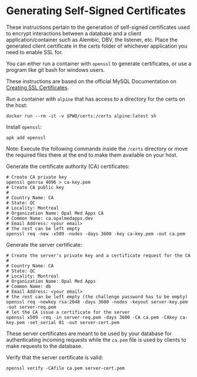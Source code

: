 # Generating Self-Signed Certificates

These instructions pertain to the generation of self-signed certificates used to encrypt interactions between a database and a client application/container such as Alembic, DBV, the listener, etc. Place the generated client certificate in the certs folder of whichever application you need to enable SSL for.

You can either run a container with `openssl` to generate certificates, or use a program like git bash for windows users.

These instructions are based on the official MySQL Documentation on [Creating SSL Certificates](https://dev.mysql.com/doc/refman/8.0/en/creating-ssl-files-using-openssl.html#creating-ssl-files-using-openssl-unix-command-line).

Run a container with `alpine` that has access to a directory for the certs on the host:

```shell
docker run --rm -it -v $PWD/certs:/certs alpine:latest sh
```

Install `openssl`:

```shell
apk add openssl
```

Note: Execute the following commands inside the `/certs` directory or move the required files there at the end to make them available on your host.

Generate the certificate authority (CA) certificates:

```shell
# Create CA private key
openssl genrsa 4096 > ca-key.pem
# Create CA public key
# 
# Country Name: CA
# State: QC
# Locality: Montreal
# Organization Name: Opal Med Apps CA
# Common Name: ca.opalmedapps.dev
# Email Address: <your email>
# the rest can be left empty
openssl req -new -x509 -nodes -days 3600 -key ca-key.pem -out ca.pem
```

Generate the server certificate:

```shell
# Create the server's private key and a certificate request for the CA
# 
# Country Name: CA
# State: QC
# Locality: Montreal
# Organization Name: Opal Med Apps
# Common Name: db
# Email Address: <your email>
# the rest can be left empty (the challenge password has to be empty)
openssl req -newkey rsa:2048 -days 3600 -nodes -keyout server-key.pem -out server-req.pem
# let the CA issue a certificate for the server
openssl x509 -req -in server-req.pem -days 3600 -CA ca.pem -CAkey ca-key.pem -set_serial 01 -out server-cert.pem
```

These server certificates are meant to be used by your database for authenticating incoming requests while the `ca.pem` file is used by clients to make requests to the database.

Verify that the server certificate is valid:

```shell
openssl verify -CAfile ca.pem server-cert.pem
```
